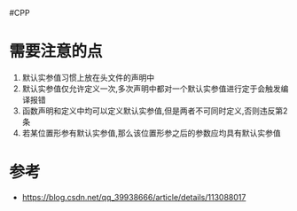 #CPP 

# 需要注意的点
1. 默认实参值习惯上放在头文件的声明中
2. 默认实参值仅允许定义一次,多次声明中都对一个默认实参值进行定于会触发编译报错
3. 函数声明和定义中均可以定义默认实参值,但是两者不可同时定义,否则违反第2条
4. 若某位置形参有默认实参值,那么该位置形参之后的参数应均具有默认实参值

# 参考
- <https://blog.csdn.net/qq_39938666/article/details/113088017>